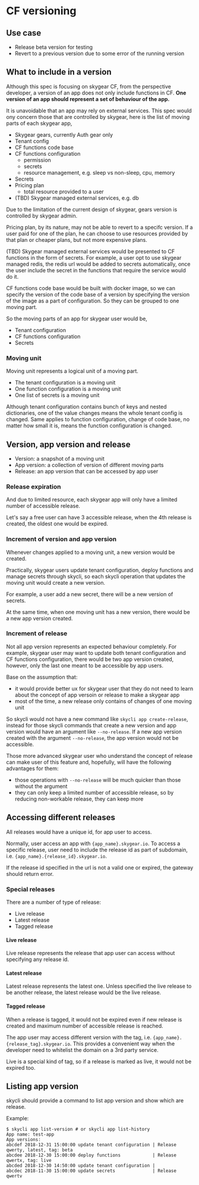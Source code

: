 # CF versioning

## Use case

- Release beta version for testing
- Revert to a previous version due to some error of the running version

## What to include in a version

Although this spec is focusing on skygear CF, from the perspective developer, a version of an app does not only include functions in CF. **One version of an app should represent a set of behaviour of the app.**

It is unavoidable that an app may rely on external services. This spec would ony concern those that are controlled by skygear, here is the list of moving parts of each skygear app,

- Skygear gears, currently Auth gear only
- Tenant config
- CF functions code base
- CF functions configuration
  - permission
  - secrets
  - resource management, e.g. sleep vs non-sleep, cpu, memory
- Secrets
- Pricing plan
  - total resource provided to a user
- (TBD) Skygear managed external services, e.g. db

Due to the limitation of the current design of skygear, gears version is controlled by skygear admin.

Pricing plan, by its nature, may not be able to revert to a specifc version. If a user paid for one of the plan, he can choose to use resources provided by that plan or cheaper plans, but not more expensive plans.

(TBD) Skygear managed external services would be presented to CF functions in the form of secrets. For example, a user opt to use skygear managed redis, the redis url would be added to secrets automatically, once the user include the secret in the functions that require the service would do it.

CF functions code base would be built with docker image, so we can specify the version of the code base of a version by specifying the version of the image as a part of configuration. So they can be grouped to one moving part.

So the moving parts of an app for skygear user would be,

- Tenant configuration
- CF functions configuration
- Secrets

### Moving unit

Moving unit represents a logical unit of a moving part.

- The tenant configuration is a moving unit
- One function configuration is a moving unit
- One list of secrets is a moving unit

Although tenant configuration contains bunch of keys and nested dictionaries, one of the value changes means the whole tenant config is changed. Same applies to function configuration, change of code base, no matter how small it is, means the function configuration is changed.

## Version, app version and release

- Version: a snapshot of a moving unit
- App version: a collection of version of different moving parts
- Release: an app version that can be accessed by app user

### Release expiration

And due to limited resource, each skygear app will only have a limited number of accessible release.

Let's say a free user can have 3 accessible release, when the 4th release is created, the oldest one would be expired.

### Increment of version and app version

Whenever changes applied to a moving unit, a new version would be created.

Practically, skygear users update tenant configuration, deploy functions and manage secrets through skycli, so each skycli operation that updates the moving unit would create a new version.

For example, a user add a new secret, there will be a new version of secrets.

At the same time, when one moving unit has a new version, there would be a new app version created.

### Increment of release

Not all app version represents an expected behaviour completely. For example, skygear user may want to update both tenant configuration and CF functions configuration, there would be two app version created, however, only the last one meant to be accessible by app users.

Base on the assumption that:
- it would provide better ux for skygear user that they do not need to learn about the concept of app versoin or release to make a skygear app
- most of the time, a new release only contains of changes of one moving unit

So skycli would not have a new command like `skycli app create-release`, instead for those skycli commands that create a new version and app version would have an argument like `--no-release`. If a new app version created with the argument `--no-release`, the app version would not be accessible.

Those more advanced skygear user who understand the concept of release can make user of this feature and, hopefully, will have the following advantages for them:
- those operations with `--no-release` will be much quicker than those without the argument
- they can only keep a limited number of accessible release, so by reducing non-workable release, they can keep more

## Accessing different releases

All releases would have a unique id, for app user to access.

Normally, user access an app with `{app_name}.skygear.io`. To access a specific release, user need to include the release id as part of subdomain, i.e. `{app_name}.{release_id}.skygear.io`.

If the release id specified in the url is not a valid one or expired, the gateway should return error.

### Special releases

There are a number of type of release:
- Live release
- Latest release
- Tagged release

#### Live release

Live release represents the release that app user can access without specifying any release id.

#### Latest release

Latest release represents the latest one. Unless specified the live release to be another release, the latest release would be the live release.

#### Tagged release

When a release is tagged, it would not be expired even if new release is created and maximum number of accessible release is reached.

The app user may access different version with the tag, i.e. `{app_name}.{release_tag}.skygear.io`. This provides a convenient way when the developer need to whitelist the domain on a 3rd party service.

Live is a special kind of tag, so if a release is marked as live, it would not be expired too.

## Listing app version

skycli should provide a command to list app version and show which are release.

Example:

```
$ skycli app list-version # or skycli app list-history
App name: test-app
App versions:
abcdef 2018-12-31 15:00:00 update tenant configuration | Release qwerty, latest, tag: beta
abcdee 2018-12-30 15:00:00 deploy functions            | Release qwertx, tag: live
abcded 2018-12-30 14:50:00 update tenant configuration |
abcdec 2018-11-30 15:00:00 update secrets              | Release qwertv
```
